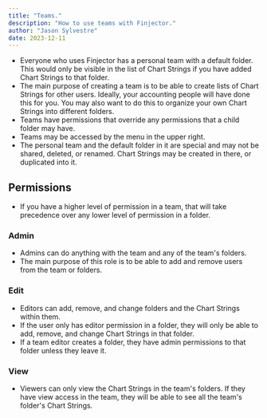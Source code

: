 ```yaml
---
title: "Teams."
description: "How to use teams with Finjector."
author: "Jason Sylvestre"
date: 2023-12-11
---
```


- Everyone who uses Finjector has a personal team with a default folder. This would only be visible in the list of Chart Strings if you have added Chart Strings to that folder.
- The main purpose of creating a team is to be able to create lists of Chart Strings for other users. Ideally, your accounting people will have done this for you. You may also want to do this to organize your own Chart Strings into different folders.
- Teams have permissions that override any permissions that a child folder may have.
- Teams may be accessed by the menu in the upper right.
- The personal team and the default folder in it are special and may not be shared, deleted, or renamed. Chart Strings may be created in there, or duplicated into it.

## Permissions

- If you have a higher level of permission in a team, that will take precedence over any lower level of permission in a folder.

### Admin

- Admins can do anything with the team and any of the team's folders.
- The main purpose of this role is to be able to add and remove users from the team or folders.

### Edit

- Editors can add, remove, and change folders and the Chart Strings within them.
- If the user only has editor permission in a folder, they will only be able to add, remove, and change Chart Strings in that folder.
- If a team editor creates a folder, they have admin permissions to that folder unless they leave it.

### View

- Viewers can only view the Chart Strings in the team's folders. If they have view access in the team, they will be able to see all the team's folder's Chart Strings.

